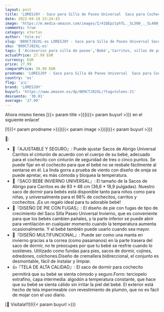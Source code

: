 ```yaml
---
layout: post
title: 'LORESJOY - Saco para Silla de Paseo Universal  Saco para Cochecito Bebe  Aire Libre Saco de Silla de Paseo Impermeable Fría Saco de Dormir con Cremallera  para Bebés de 0 a 6 Años'
date: 2022-04-18 23:24:43
image: 'https://m.media-amazon.com/images/I/41QEpitphTL._SL500_._SL400_.jpg'
comments: true
category: ofertas
author: 'tole.es'
slug: 'B09CTJ82XL-es LORESJOY - Saco para Silla de Paseo Universal Saco para...'
sku: 'B09CTJ82XL-es'
tags: [ 'Accesorios para silla de paseo','Bebé','Carritos, sillas de paseo y accesorios','Sacos de abrigo para carritos','bebe','bebés','loresjoy','🇪🇸', ]
actualPrice: 27.99 EUR
currency: EUR
price: 27.99
comparePrice: 39.99 EUR
prodname: 'LORESJOY - Saco para Silla de Paseo Universal  Saco para Cochecito Bebe  Aire Libre Saco de Silla de Paseo Impermeable Fría Saco de Dormir con Cremallera  para Bebés de 0 a 6 Años'
country: 'es'
flag: '🇪🇸'
brand: 'LORESJOY'
buyurl: 'https://www.amazon.es/dp/B09CTJ82XL/?tag=tolees-21'
descuento: '30.01'
average: '27.99'
---
```


Ahora mismo tienes [{{< param title >}}]({{< param buyurl >}}) en el siguiente enlace!

[![{{< param prodname >}}]({{< param image >}})]({{< param buyurl >}})

🔎:

- 🌠『AJUSTABLE Y SEGURO』: Puede ajustar Sacos de Abrigo Universal Carritos el cinturón de acuerdo con el cuerpo de su bebé, adecuado para el cochecito con cinturón de seguridad de tres o cinco puntos. Se puede fijar en el cochecito para que el bebé no se resbale fácilmente al sentarse en él. La linda gorra a prueba de viento con diseño de oreja se puede apretar, es más cómoda y bloquea la temperatura.
- 🎁『SACO BEBE INVIERNO UNIVERSAL』: El tamaño de la Sacos de Abrigo para Carritos es de 93 * 48 cm (36,6 * 18,9 pulgadas). Nuestro saco de dormir para bebés está disponible tanto para niños como para niñas, y universalmente para el 98% de cochecitos, carritos y cochecitos. ¡Es un regalo ideal para tu adorable bebé!
- 👶『DISEÑO DE PIE CON FUGAS』: El diseño de pie con fugas de tipo de crecimiento del Saco Silla Paseo Universal Invierno, que es conveniente para que los bebés cambien pañales, y la parte inferior se puede abrir para ventilación en cualquier momento cuando la temperatura aumenta ocasionalmente. Y el bebé también puede usarlo cuando sea mayor.
- 👶『DISEÑO MULTIFUNCIONAL』: Puede ser como una manta en invierno gracias a la correa (como pasamanos) en la parte trasera del saco de dormir, no te preocupes por que tu bebé se resfríe cuando lo sostienes. Utilizado como fundas para pies, sacos de dormir, cojines, edredones, colchones.Diseño de cremallera bidireccional, el conjunto es desmontable, fácil de instalar y limpiar.
- 👍『TELA DE ALTA CALIDAD』: El saco de dormir para cochecito permitirá que su bebé se sienta cómodo y seguro.Forro: terciopelo extrafino, capa intermedia: algodón a temperatura constante, que hace que su bebé se sienta cálido sin irritar la piel del bebé. El exterior está hecho de tela impermeable con revestimiento de plumón, que no es fácil de mojar con el uso diario.

[🛒 Visítala!!!]({{< param buyurl >}})
